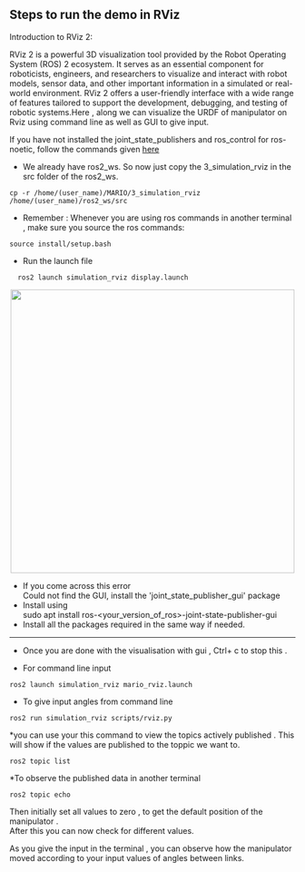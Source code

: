 ## Steps to run the demo in RViz 
Introduction to RViz 2:

RViz 2 is a powerful 3D visualization tool provided by the Robot Operating System (ROS) 2 ecosystem. It serves as an essential component for roboticists, engineers, and researchers to visualize and interact with robot models, sensor data, and other important information in a simulated or real-world environment. RViz 2 offers a user-friendly interface with a wide range of features tailored to support the development, debugging, and testing of robotic systems.Here , along we can visualize the URDF of manipulator on Rviz using command line as well as GUI to give input.

If you have not installed the joint_state_publishers and ros_control for ros-noetic, follow the commands given [here](https://github.com/SRA-VJTI/MARIO/tree/master/2_simulation_dh)

* We already have ros2_ws. So now just copy the 3_simulation_rviz in the src folder of the ros2_ws. 
```
cp -r /home/(user_name)/MARIO/3_simulation_rviz /home/(user_name)/ros2_ws/src
``` 

* Remember : Whenever you are using ros commands in another terminal , make sure you  source the ros commands:
```
source install/setup.bash
```
  

*  Run the launch file
```
  ros2 launch simulation_rviz display.launch 
```


<p align="center">
  <img src="../assets/launch1.png" width="500"/>
</p>


   *  If you come across this error  
Could not find the GUI, install the 'joint_state_publisher_gui' package  
   *  Install  using  
sudo apt install ros-<your_version_of_ros>-joint-state-publisher-gui
   * Install all the packages required in the same way if needed.
 
 ----------------------------------------------------------------------  
  
*  Once you are done with the visualisation with gui , Ctrl+ c to stop this .  
  
  
*  For command line input    

```
ros2 launch simulation_rviz mario_rviz.launch    
```
* To give input angles from command line
```
ros2 run simulation_rviz scripts/rviz.py
```

*you can use your this command to view the topics actively published . This will show if the values are published to the toppic we want to.
```
ros2 topic list
```
*To observe the published data in another terminal 
```
ros2 topic echo
```
Then initially set all values to zero , to get the default position of the manipulator .  
After this you can now check for different values.

As you give the input in the terminal , you can observe how the manipulator moved according to your input values of angles between links.
